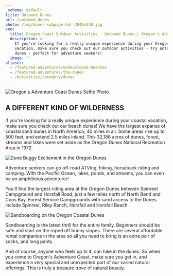 ```yaml
---
_schema: default
title: Untamed Dunes
url: /untamed-dunes
photo: /img/dunes-subpage-hdr-2048x530.jpg
seo:
  title: Oregon Coast Outdoor Activities - Untamed Dunes | Oregon's Adventure Coast
  description: >-
    If you’re looking for a really unique experience during your Oregon Coast
    vacation, make sure you check out our outdoor activities - try untamed beach
    dunes - perfect for adventure seekers!
  image: ''
aliases:
  - /featured-adventures/undeveloped-beaches
  - /featured-adventures/the-dunes
  - /activities/category/dunes
---
```

![Oregon's Adventure Coast Dunes Selfie Photo](/img/dunes-selfie-stick.jpg)

## A DIFFERENT KIND OF WILDERNESS

If you're looking for a really unique experience during your coastal vacation, make sure you check out our beach dunes!  We have the largest expanse of coastal sand dunes in North America; 40 miles in all. Some areas rise up to 500 feet, and extend 2.5 miles inland. This 32,186 acres of dunes, forest, streams and lakes were set aside as the Oregon Dunes National Recreation Area in 1972.

![Dune Buggy Excitement in the Oregon Dunes](/img/dune-buggy-695x322.jpg)

Adventure seekers can go off-road ATVing, hiking, horseback riding and camping. With the Pacific Ocean, lakes, ponds, and streams, you can even be an amphibious adventurer!

You'll find the largest riding area at the Oregon Dunes between Spinreel Campground and Horsfall Road, just a few miles north of North Bend and Coos Bay. Forest Service Campgrounds with sand access to the Dunes include Spinreel, Riley Ranch, Horsfall and Horsfall Beach.

![Sandboarding on the Oregon Coastal Dunes](/img/sandboarding-695x322.jpg)

Sandboarding is the latest thrill for the entire family. Beginners should be safe and start on the roped off bunny slopes. There are several affordable rental companies in the area so all you need to bring is an extra pair of socks, and long pants.

And of course, anyone who feels up to it, can hike in the dunes.  So when you come to Oregon's Adventure Coast, make sure you get in, and experience a very special and unexpected part of our varied natural offerings.  This is truly a treasure trove of natural beauty.
